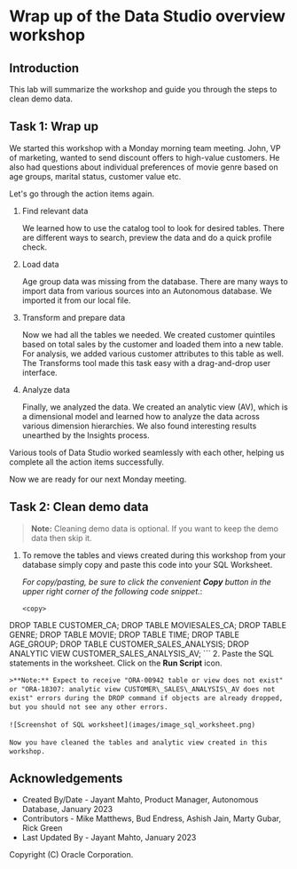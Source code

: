 # Wrap up of the Data Studio overview workshop


## Introduction

This lab will summarize the workshop and guide you through the steps to clean demo data. 

## Task 1: Wrap up

We started this workshop with a Monday morning team meeting. John, VP of marketing, wanted to send discount offers to high-value customers. He also had questions about individual preferences of movie genre based on age groups, marital status, customer value etc.

Let's go through the action items again. 

1. Find relevant data

    We learned how to use the catalog tool to look for desired tables. There are different ways to search, preview the data and do a quick profile check.

2. Load data

    Age group data was missing from the database. There are many ways to 
    import data from various sources into an Autonomous database. We imported it from our local file.

3. Transform and prepare data

    Now we had all the tables we needed. We created customer quintiles based on total sales by the customer and 
    loaded them into a new table. For analysis, we added various customer attributes to this table as well. The Transforms 
    tool made this task easy with a drag-and-drop user interface. 

4. Analyze data

    Finally, we analyzed the data. We created an analytic view (AV), which is a dimensional model and learned how to analyze 
    the data across various dimension hierarchies. We also found interesting results unearthed by the Insights process. 

Various tools of Data Studio worked seamlessly with each other, helping us complete all the action items successfully.

Now we are ready for our next Monday meeting.



## Task 2: Clean demo data

>**Note:** Cleaning demo data is optional. If you want to keep the demo data then skip it.

1. To remove the tables and views created during this workshop from your database simply copy and paste this code into your SQL Worksheet.

    *For copy/pasting, be sure to click the convenient __Copy__ button in the upper right corner of the following code snippet.*: 

    ```
    <copy>
DROP TABLE CUSTOMER_CA;
DROP TABLE MOVIESALES_CA;
DROP TABLE GENRE;
DROP TABLE MOVIE;
DROP TABLE TIME;
DROP TABLE AGE_GROUP;
DROP TABLE CUSTOMER_SALES_ANALYSIS;
DROP ANALYTIC VIEW CUSTOMER_SALES_ANALYSIS_AV;
    </copy>
    ```
2. Paste the SQL statements in the worksheet. Click on the **Run Script** icon.

    >**Note:** Expect to receive "ORA-00942 table or view does not exist" or "ORA-18307: analytic view CUSTOMER\_SALES\_ANALYSIS\_AV does not exist" errors during the DROP command if objects are already dropped, but you should not see any other errors.

    ![Screenshot of SQL worksheet](images/image_sql_worksheet.png)

    Now you have cleaned the tables and analytic view created in this workshop.

## Acknowledgements

- Created By/Date - Jayant Mahto, Product Manager, Autonomous Database, January 2023
- Contributors - Mike Matthews, Bud Endress, Ashish Jain, Marty Gubar, Rick Green
- Last Updated By - Jayant Mahto, January 2023


Copyright (C)  Oracle Corporation.